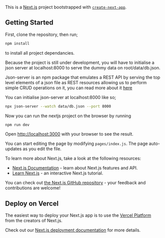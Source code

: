This is a [Next.js](https://nextjs.org/) project bootstrapped with [`create-next-app`](https://github.com/vercel/next.js/tree/canary/packages/create-next-app).

## Getting Started

First, clone the repository, then run;

```bash
npm install
```

to install all project dependancies.

Because the project is still under development, you will have to initialise a json server at localhost:8000 to serve the dummy data on root/data/db.json.

Json-server is an npm package that emulates a REST API by serving the top level elements of a json file as REST resources allowing us to perform simple CRUD operations on it, you can read more about it [here](https://www.npmjs.com/package/json-server)

You can initialise json-server at localhost:8000 like so;

```bash
npx json-server --watch data/db.json --port 8000
```

Now you can run the nextjs project on the browser by running

```bash
npm run dev
```

Open [http://localhost:3000](http://localhost:3000) with your browser to see the result.

You can start editing the page by modifying `pages/index.js`. The page auto-updates as you edit the file.

To learn more about Next.js, take a look at the following resources:

- [Next.js Documentation](https://nextjs.org/docs) - learn about Next.js features and API.
- [Learn Next.js](https://nextjs.org/learn) - an interactive Next.js tutorial.

You can check out [the Next.js GitHub repository](https://github.com/vercel/next.js/) - your feedback and contributions are welcome!

## Deploy on Vercel

The easiest way to deploy your Next.js app is to use the [Vercel Platform](https://vercel.com/new?utm_medium=default-template&filter=next.js&utm_source=create-next-app&utm_campaign=create-next-app-readme) from the creators of Next.js.

Check out our [Next.js deployment documentation](https://nextjs.org/docs/deployment) for more details.
